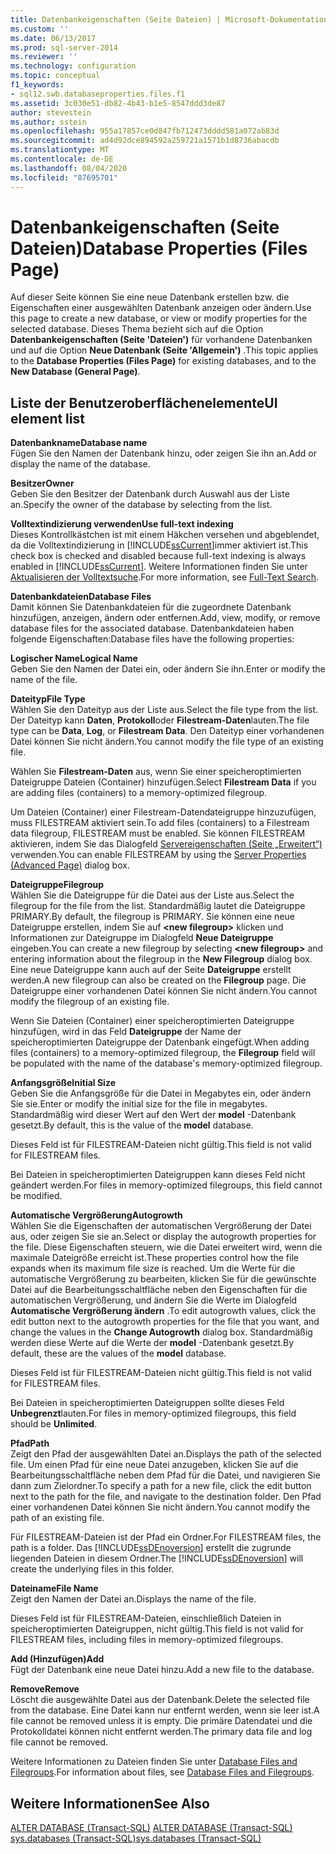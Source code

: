 ```yaml
---
title: Datenbankeigenschaften (Seite Dateien) | Microsoft-Dokumentation
ms.custom: ''
ms.date: 06/13/2017
ms.prod: sql-server-2014
ms.reviewer: ''
ms.technology: configuration
ms.topic: conceptual
f1_keywords:
- sql12.swb.databaseproperties.files.f1
ms.assetid: 3c030e51-db82-4b43-b1e5-8547ddd3de87
author: stevestein
ms.author: sstein
ms.openlocfilehash: 955a17857ce0d847fb712473dddd581a072ab83d
ms.sourcegitcommit: ad4d92dce894592a259721a1571b1d8736abacdb
ms.translationtype: MT
ms.contentlocale: de-DE
ms.lasthandoff: 08/04/2020
ms.locfileid: "87695701"
---
```

# <a name="database-properties-files-page"></a><span data-ttu-id="aef15-102">Datenbankeigenschaften (Seite Dateien)</span><span class="sxs-lookup"><span data-stu-id="aef15-102">Database Properties (Files Page)</span></span>
  <span data-ttu-id="aef15-103">Auf dieser Seite können Sie eine neue Datenbank erstellen bzw. die Eigenschaften einer ausgewählten Datenbank anzeigen oder ändern.</span><span class="sxs-lookup"><span data-stu-id="aef15-103">Use this page to create a new database, or view or modify properties for the selected database.</span></span> <span data-ttu-id="aef15-104">Dieses Thema bezieht sich auf die Option **Datenbankeigenschaften (Seite 'Dateien')** für vorhandene Datenbanken und auf die Option **Neue Datenbank (Seite 'Allgemein')** .</span><span class="sxs-lookup"><span data-stu-id="aef15-104">This topic applies to the **Database Properties (Files Page)** for existing databases, and to the **New Database (General Page)**.</span></span>  
  
## <a name="ui-element-list"></a><span data-ttu-id="aef15-105">Liste der Benutzeroberflächenelemente</span><span class="sxs-lookup"><span data-stu-id="aef15-105">UI element list</span></span>  
 <span data-ttu-id="aef15-106">**Datenbankname**</span><span class="sxs-lookup"><span data-stu-id="aef15-106">**Database name**</span></span>  
 <span data-ttu-id="aef15-107">Fügen Sie den Namen der Datenbank hinzu, oder zeigen Sie ihn an.</span><span class="sxs-lookup"><span data-stu-id="aef15-107">Add or display the name of the database.</span></span>  
  
 <span data-ttu-id="aef15-108">**Besitzer**</span><span class="sxs-lookup"><span data-stu-id="aef15-108">**Owner**</span></span>  
 <span data-ttu-id="aef15-109">Geben Sie den Besitzer der Datenbank durch Auswahl aus der Liste an.</span><span class="sxs-lookup"><span data-stu-id="aef15-109">Specify the owner of the database by selecting from the list.</span></span>  
  
 <span data-ttu-id="aef15-110">**Volltextindizierung verwenden**</span><span class="sxs-lookup"><span data-stu-id="aef15-110">**Use full-text indexing**</span></span>  
 <span data-ttu-id="aef15-111">Dieses Kontrollkästchen ist mit einem Häkchen versehen und abgeblendet, da die Volltextindizierung in [!INCLUDE[ssCurrent](../../includes/sscurrent-md.md)]immer aktiviert ist.</span><span class="sxs-lookup"><span data-stu-id="aef15-111">This check box is checked and disabled because full-text indexing is always enabled in [!INCLUDE[ssCurrent](../../includes/sscurrent-md.md)].</span></span> <span data-ttu-id="aef15-112">Weitere Informationen finden Sie unter [Aktualisieren der Volltextsuche](../search/full-text-search.md).</span><span class="sxs-lookup"><span data-stu-id="aef15-112">For more information, see [Full-Text Search](../search/full-text-search.md).</span></span>  
  
 <span data-ttu-id="aef15-113">**Datenbankdateien**</span><span class="sxs-lookup"><span data-stu-id="aef15-113">**Database Files**</span></span>  
 <span data-ttu-id="aef15-114">Damit können Sie Datenbankdateien für die zugeordnete Datenbank hinzufügen, anzeigen, ändern oder entfernen.</span><span class="sxs-lookup"><span data-stu-id="aef15-114">Add, view, modify, or remove database files for the associated database.</span></span> <span data-ttu-id="aef15-115">Datenbankdateien haben folgende Eigenschaften:</span><span class="sxs-lookup"><span data-stu-id="aef15-115">Database files have the following properties:</span></span>  
  
 <span data-ttu-id="aef15-116">**Logischer Name**</span><span class="sxs-lookup"><span data-stu-id="aef15-116">**Logical Name**</span></span>  
 <span data-ttu-id="aef15-117">Geben Sie den Namen der Datei ein, oder ändern Sie ihn.</span><span class="sxs-lookup"><span data-stu-id="aef15-117">Enter or modify the name of the file.</span></span>  
  
 <span data-ttu-id="aef15-118">**Dateityp**</span><span class="sxs-lookup"><span data-stu-id="aef15-118">**File Type**</span></span>  
 <span data-ttu-id="aef15-119">Wählen Sie den Dateityp aus der Liste aus.</span><span class="sxs-lookup"><span data-stu-id="aef15-119">Select the file type from the list.</span></span> <span data-ttu-id="aef15-120">Der Dateityp kann **Daten**, **Protokoll**oder **Filestream-Daten**lauten.</span><span class="sxs-lookup"><span data-stu-id="aef15-120">The file type can be **Data**, **Log**, or **Filestream Data**.</span></span> <span data-ttu-id="aef15-121">Den Dateityp einer vorhandenen Datei können Sie nicht ändern.</span><span class="sxs-lookup"><span data-stu-id="aef15-121">You cannot modify the file type of an existing file.</span></span>  
  
 <span data-ttu-id="aef15-122">Wählen Sie **Filestream-Daten** aus, wenn Sie einer speicheroptimierten Dateigruppe Dateien (Container) hinzufügen.</span><span class="sxs-lookup"><span data-stu-id="aef15-122">Select **Filestream Data** if you are adding files (containers) to a memory-optimized filegroup.</span></span>  
  
 <span data-ttu-id="aef15-123">Um Dateien (Container) einer Filestream-Datendateigruppe hinzuzufügen, muss FILESTREAM aktiviert sein.</span><span class="sxs-lookup"><span data-stu-id="aef15-123">To add files (containers) to a Filestream data filegroup, FILESTREAM must be enabled.</span></span> <span data-ttu-id="aef15-124">Sie können FILESTREAM aktivieren, indem Sie das Dialogfeld [Servereigenschaften (Seite „Erweitert“)](../../database-engine/configure-windows/server-properties-advanced-page.md) verwenden.</span><span class="sxs-lookup"><span data-stu-id="aef15-124">You can enable FILESTREAM by using the [Server Properties (Advanced Page)](../../database-engine/configure-windows/server-properties-advanced-page.md) dialog box.</span></span>  
  
 <span data-ttu-id="aef15-125">**Dateigruppe**</span><span class="sxs-lookup"><span data-stu-id="aef15-125">**Filegroup**</span></span>  
 <span data-ttu-id="aef15-126">Wählen Sie die Dateigruppe für die Datei aus der Liste aus.</span><span class="sxs-lookup"><span data-stu-id="aef15-126">Select the filegroup for the file from the list.</span></span> <span data-ttu-id="aef15-127">Standardmäßig lautet die Dateigruppe PRIMARY.</span><span class="sxs-lookup"><span data-stu-id="aef15-127">By default, the filegroup is PRIMARY.</span></span> <span data-ttu-id="aef15-128">Sie können eine neue Dateigruppe erstellen, indem Sie auf **\<new filegroup>** klicken und Informationen zur Dateigruppe im Dialogfeld **Neue Dateigruppe** eingeben.</span><span class="sxs-lookup"><span data-stu-id="aef15-128">You can create a new filegroup by selecting **\<new filegroup>** and entering information about the filegroup in the **New Filegroup** dialog box.</span></span> <span data-ttu-id="aef15-129">Eine neue Dateigruppe kann auch auf der Seite **Dateigruppe** erstellt werden.</span><span class="sxs-lookup"><span data-stu-id="aef15-129">A new filegroup can also be created on the **Filegroup** page.</span></span> <span data-ttu-id="aef15-130">Die Dateigruppe einer vorhandenen Datei können Sie nicht ändern.</span><span class="sxs-lookup"><span data-stu-id="aef15-130">You cannot modify the filegroup of an existing file.</span></span>  
  
 <span data-ttu-id="aef15-131">Wenn Sie Dateien (Container) einer speicheroptimierten Dateigruppe hinzufügen, wird in das Feld **Dateigruppe** der Name der speicheroptimierten Dateigruppe der Datenbank eingefügt.</span><span class="sxs-lookup"><span data-stu-id="aef15-131">When adding files (containers) to a memory-optimized filegroup, the **Filegroup** field will be populated with the name of the database's memory-optimized filegroup.</span></span>  
  
 <span data-ttu-id="aef15-132">**Anfangsgröße**</span><span class="sxs-lookup"><span data-stu-id="aef15-132">**Initial Size**</span></span>  
 <span data-ttu-id="aef15-133">Geben Sie die Anfangsgröße für die Datei in Megabytes ein, oder ändern Sie sie.</span><span class="sxs-lookup"><span data-stu-id="aef15-133">Enter or modify the initial size for the file in megabytes.</span></span> <span data-ttu-id="aef15-134">Standardmäßig wird dieser Wert auf den Wert der **model** -Datenbank gesetzt.</span><span class="sxs-lookup"><span data-stu-id="aef15-134">By default, this is the value of the **model** database.</span></span>  
  
 <span data-ttu-id="aef15-135">Dieses Feld ist für FILESTREAM-Dateien nicht gültig.</span><span class="sxs-lookup"><span data-stu-id="aef15-135">This field is not valid for FILESTREAM files.</span></span>  
  
 <span data-ttu-id="aef15-136">Bei Dateien in speicheroptimierten Dateigruppen kann dieses Feld nicht geändert werden.</span><span class="sxs-lookup"><span data-stu-id="aef15-136">For files in memory-optimized filegroups, this field cannot be modified.</span></span>  
  
 <span data-ttu-id="aef15-137">**Automatische Vergrößerung**</span><span class="sxs-lookup"><span data-stu-id="aef15-137">**Autogrowth**</span></span>  
 <span data-ttu-id="aef15-138">Wählen Sie die Eigenschaften der automatischen Vergrößerung der Datei aus, oder zeigen Sie sie an.</span><span class="sxs-lookup"><span data-stu-id="aef15-138">Select or display the autogrowth properties for the file.</span></span> <span data-ttu-id="aef15-139">Diese Eigenschaften steuern, wie die Datei erweitert wird, wenn die maximale Dateigröße erreicht ist.</span><span class="sxs-lookup"><span data-stu-id="aef15-139">These properties control how the file expands when its maximum file size is reached.</span></span> <span data-ttu-id="aef15-140">Um die Werte für die automatische Vergrößerung zu bearbeiten, klicken Sie für die gewünschte Datei auf die Bearbeitungsschaltfläche neben den Eigenschaften für die automatischen Vergrößerung, und ändern Sie die Werte im Dialogfeld **Automatische Vergrößerung ändern** .</span><span class="sxs-lookup"><span data-stu-id="aef15-140">To edit autogrowth values, click the edit button next to the autogrowth properties for the file that you want, and change the values in the **Change Autogrowth** dialog box.</span></span> <span data-ttu-id="aef15-141">Standardmäßig werden diese Werte auf die Werte der **model** -Datenbank gesetzt.</span><span class="sxs-lookup"><span data-stu-id="aef15-141">By default, these are the values of the **model** database.</span></span>  
  
 <span data-ttu-id="aef15-142">Dieses Feld ist für FILESTREAM-Dateien nicht gültig.</span><span class="sxs-lookup"><span data-stu-id="aef15-142">This field is not valid for FILESTREAM files.</span></span>  
  
 <span data-ttu-id="aef15-143">Bei Dateien in speicheroptimierten Dateigruppen sollte dieses Feld **Unbegrenzt**lauten.</span><span class="sxs-lookup"><span data-stu-id="aef15-143">For files in memory-optimized filegroups, this field should be **Unlimited**.</span></span>  
  
 <span data-ttu-id="aef15-144">**Pfad**</span><span class="sxs-lookup"><span data-stu-id="aef15-144">**Path**</span></span>  
 <span data-ttu-id="aef15-145">Zeigt den Pfad der ausgewählten Datei an.</span><span class="sxs-lookup"><span data-stu-id="aef15-145">Displays the path of the selected file.</span></span> <span data-ttu-id="aef15-146">Um einen Pfad für eine neue Datei anzugeben, klicken Sie auf die Bearbeitungsschaltfläche neben dem Pfad für die Datei, und navigieren Sie dann zum Zielordner.</span><span class="sxs-lookup"><span data-stu-id="aef15-146">To specify a path for a new file, click the edit button next to the path for the file, and navigate to the destination folder.</span></span> <span data-ttu-id="aef15-147">Den Pfad einer vorhandenen Datei können Sie nicht ändern.</span><span class="sxs-lookup"><span data-stu-id="aef15-147">You cannot modify the path of an existing file.</span></span>  
  
 <span data-ttu-id="aef15-148">Für FILESTREAM-Dateien ist der Pfad ein Ordner.</span><span class="sxs-lookup"><span data-stu-id="aef15-148">For FILESTREAM files, the path is a folder.</span></span> <span data-ttu-id="aef15-149">Das [!INCLUDE[ssDEnoversion](../../includes/ssdenoversion-md.md)] erstellt die zugrunde liegenden Dateien in diesem Ordner.</span><span class="sxs-lookup"><span data-stu-id="aef15-149">The [!INCLUDE[ssDEnoversion](../../includes/ssdenoversion-md.md)] will create the underlying files in this folder.</span></span>  
  
 <span data-ttu-id="aef15-150">**Dateiname**</span><span class="sxs-lookup"><span data-stu-id="aef15-150">**File Name**</span></span>  
 <span data-ttu-id="aef15-151">Zeigt den Namen der Datei an.</span><span class="sxs-lookup"><span data-stu-id="aef15-151">Displays the name of the file.</span></span>  
  
 <span data-ttu-id="aef15-152">Dieses Feld ist für FILESTREAM-Dateien, einschließlich Dateien in speicheroptimierten Dateigruppen, nicht gültig.</span><span class="sxs-lookup"><span data-stu-id="aef15-152">This field is not valid for FILESTREAM files, including files in memory-optimized filegroups.</span></span>  
  
 <span data-ttu-id="aef15-153">**Add (Hinzufügen)**</span><span class="sxs-lookup"><span data-stu-id="aef15-153">**Add**</span></span>  
 <span data-ttu-id="aef15-154">Fügt der Datenbank eine neue Datei hinzu.</span><span class="sxs-lookup"><span data-stu-id="aef15-154">Add a new file to the database.</span></span>  
  
 <span data-ttu-id="aef15-155">**Remove**</span><span class="sxs-lookup"><span data-stu-id="aef15-155">**Remove**</span></span>  
 <span data-ttu-id="aef15-156">Löscht die ausgewählte Datei aus der Datenbank.</span><span class="sxs-lookup"><span data-stu-id="aef15-156">Delete the selected file from the database.</span></span> <span data-ttu-id="aef15-157">Eine Datei kann nur entfernt werden, wenn sie leer ist.</span><span class="sxs-lookup"><span data-stu-id="aef15-157">A file cannot be removed unless it is empty.</span></span> <span data-ttu-id="aef15-158">Die primäre Datendatei und die Protokolldatei können nicht entfernt werden.</span><span class="sxs-lookup"><span data-stu-id="aef15-158">The primary data file and log file cannot be removed.</span></span>  
  
 <span data-ttu-id="aef15-159">Weitere Informationen zu Dateien finden Sie unter [Database Files and Filegroups](database-files-and-filegroups.md).</span><span class="sxs-lookup"><span data-stu-id="aef15-159">For information about files, see [Database Files and Filegroups](database-files-and-filegroups.md).</span></span>  
  
## <a name="see-also"></a><span data-ttu-id="aef15-160">Weitere Informationen</span><span class="sxs-lookup"><span data-stu-id="aef15-160">See Also</span></span>  
 <span data-ttu-id="aef15-161">[ALTER DATABASE &#40;Transact-SQL&#41;](/sql/t-sql/statements/alter-database-transact-sql) </span><span class="sxs-lookup"><span data-stu-id="aef15-161">[ALTER DATABASE &#40;Transact-SQL&#41;](/sql/t-sql/statements/alter-database-transact-sql) </span></span>  
 [<span data-ttu-id="aef15-162">sys.databases &#40;Transact-SQL&#41;</span><span class="sxs-lookup"><span data-stu-id="aef15-162">sys.databases &#40;Transact-SQL&#41;</span></span>](/sql/relational-databases/system-catalog-views/sys-databases-transact-sql)  
  
  
